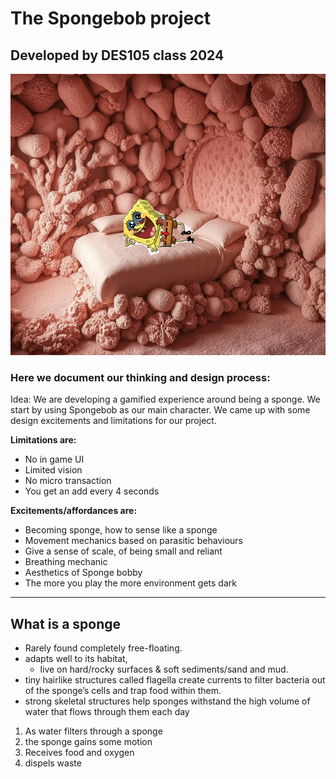 # The Spongebob project
## Developed by DES105 class 2024
![SpongeBob](https://github.com/Mehrpouya/DES105/blob/main/SpongeBobBedroom.png)

### Here we document our thinking and design process:
Idea: We are developing a gamified experience around being a sponge. We start by using Spongebob as our main character. 
We came up with some design excitements and limitations for our project. 

**Limitations are:**
- No in game UI
- Limited vision
- No micro transaction
- You get an add every 4 seconds

  
**Excitements/affordances are:**
- Becoming sponge, how to sense like a sponge
- Movement mechanics based on parasitic behaviours
- Give a sense of scale, of being small and reliant
- Breathing mechanic
- Aesthetics of Sponge bobby
- The more you play the more environment gets dark

 -----------------------------

## What is a sponge
- Rarely found completely free-floating.
- adapts well to its habitat, 
  - live on hard/rocky surfaces & soft sediments/sand and mud.
- tiny hairlike structures called flagella create currents to filter bacteria out of the sponge’s cells and trap food within them. 
- strong skeletal structures help sponges withstand the high volume of water that flows through them each day

1. As water filters through a sponge
2. the sponge gains some motion
3. Receives food and oxygen
4. dispels waste


